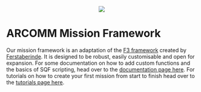 <p align="center">
	<img src="http://i.imgur.com/7nkLRBB.png">
</p>

# ARCOMM Mission Framework
Our mission framework is an adaptation of the [F3 framework](https://github.com/ferstaberinde/F3) created by [Ferstaberinde](https://github.com/ferstaberinde). It is designed to be robust, easily customisable and open for expansion. For some documentation on how to add custom functions and the basics of SQF scripting, head over to the [documentation page here](https://github.com/ARCOMM/ARC_MF.VR/wiki/Documentation). For tutorials on how to create your first mission from start to finish head over to the [tutorials page here](https://github.com/ARCOMM/ARC_MF.VR/wiki/Tutorials).